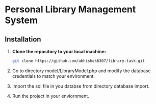 # Personal Library Management System

## Installation

1. **Clone the repository to your local machine:**

   ```bash
   git clone https://github.com/abhishek6307/library-task.git

2. Go to directory model/LibraryModel.php and modify the database credentials to match your environment.

3. Import the sql file in you databse from directory database import.

4. Run the project in your enviornment.
